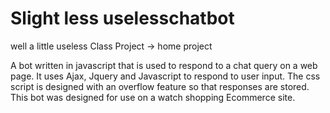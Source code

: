 # Slight less uselesschatbot
well a little useless 
Class Project -> home project

A bot written in javascript that is used to respond to a chat query on a web page. It uses Ajax, Jquery and Javascript to respond to user input. The css script is designed with an overflow feature so that responses are stored. 
This bot was designed for use on a watch shopping Ecommerce site. 
